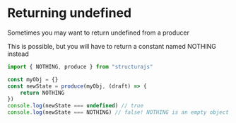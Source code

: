 # Returning undefined

Sometimes you may want to return undefined from a producer

This is possible, but you will have to return a constant named NOTHING instead

```typescript
import { NOTHING, produce } from "structurajs"

const myObj = {}
const newState = produce(myObj, (draft) => {
    return NOTHING
})
console.log(newState === undefined) // true
console.log(newState === NOTHING) // false! NOTHING is an empty object
```

